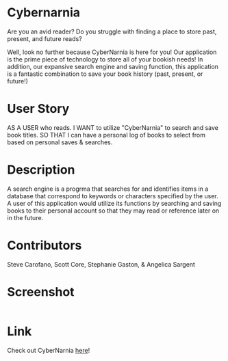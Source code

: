 # Cybernarnia

Are you an avid reader? Do you struggle with finding a place to store past, present, and future reads?

Well, look no further because CyberNarnia is here for you! Our application is the prime piece of technology to store all of your bookish needs! In addition, our expansive search engine and saving function, this application is a fantastic combination to save your book history (past, present, or future!)

# User Story

AS A USER who reads.
I WANT to utilize "CyberNarnia" to search and save book titles.
SO THAT I can have a personal log of books to select from based on personal saves & searches.

# Description

A search engine is a progrma that searches for and identifies items in a database that correspond to keywords or characters specified by the user. A user of this application would utilize its functions by searching and saving books to their personal account so that they may read or reference later on in the future.

# Contributors

Steve Carofano, Scott Core, Stephanie Gaston, & Angelica Sargent

# Screenshot

![]()

# Link
Check out CyberNarnia [here](https://quiet-hollows-63392.herokuapp.com/)!